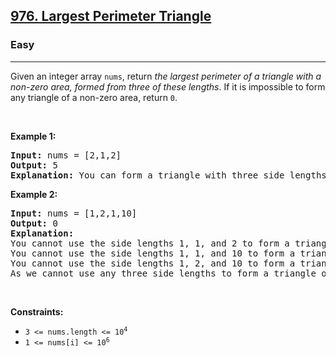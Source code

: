 <h2><a href="https://leetcode.com/problems/largest-perimeter-triangle/description/">976. Largest Perimeter Triangle</a></h2><h3>Easy</h3><hr><p>Given an integer array <code>nums</code>, return <em>the largest perimeter of a triangle with a non-zero area, formed from three of these lengths</em>. If it is impossible to form any triangle of a non-zero area, return <code>0</code>.</p>

<p>&nbsp;</p>
<p><strong class="example">Example 1:</strong></p>

<pre>
<strong>Input:</strong> nums = [2,1,2]
<strong>Output:</strong> 5
<strong>Explanation:</strong> You can form a triangle with three side lengths: 1, 2, and 2.
</pre>

<p><strong class="example">Example 2:</strong></p>

<pre>
<strong>Input:</strong> nums = [1,2,1,10]
<strong>Output:</strong> 0
<strong>Explanation:</strong> 
You cannot use the side lengths 1, 1, and 2 to form a triangle.
You cannot use the side lengths 1, 1, and 10 to form a triangle.
You cannot use the side lengths 1, 2, and 10 to form a triangle.
As we cannot use any three side lengths to form a triangle of non-zero area, we return 0.
</pre>

<p>&nbsp;</p>
<p><strong>Constraints:</strong></p>

<ul>
	<li><code>3 &lt;= nums.length &lt;= 10<sup>4</sup></code></li>
	<li><code>1 &lt;= nums[i] &lt;= 10<sup>6</sup></code></li>
</ul>
